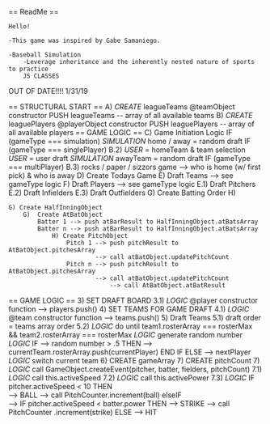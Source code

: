 == ReadMe == 

    Hello! 

    -This game was inspired by Gabe Samaniego.

    -Baseball Simulation 
        -Leverage inheritance and the inherently nested nature of sports to practice
        JS CLASSES


OUT OF DATE!!!! 1/31/19


== STRUCTURAL START ==
    A) *CREATE* leagueTeams @teamObject constructor PUSH leagueTeams                -- array of all available teams
    B) *CREATE* leaguePlayers @playerObject constructor PUSH leaguePlayers          -- array of all available players 
== GAME LOGIC ==
    C) Game Initiation Logic
        IF (gameType === simulation)
            *SIMULATION* home / away = random draft
        IF (gameType === singlePlayer)
            B.2)    *USER* = homeTeam & team selection
                    *USER* = user draft
                    *SIMULATION* awayTeam = random draft
        IF (gameType === multiPlayer)
            B.3)    rocks / paper / sizzors game --> who is home (w/ first pick) & who is away
    D) Create Todays Game
    E) Draft Teams --> see gameType logic
    F) Draft Players --> see gameType logic
        E.1) Draft Pitchers
        E.2) Draft Infielders
        E.3) Draft Outfielders
    G) Create Batting Order
    H) 
    
    
    G) Create HalfInningObject
        G)  Create AtBatObject
            Batter 1 --> push atBarResult to HalfInningObject.atBatsArray
            Batter n --> push atBarResult to HalfInningObject.atBatsArray
                H) Create PitchObject
                    Pitch 1 --> push pitchResult to AtBatObject.pitchesArray
                            --> call atBatObject.updatePitchCount
                    Pitch n --> push pitchResult to AtBatObject.pitchesArray
                            --> call atBatObject.updatePitchCount
                                --> call AtBatObject.atBatResult





== GAME LOGIC ==
    3) SET DRAFT BOARD
        3.1) *LOGIC* @player constructor function --> players.push()
    4) SET TEAMS FOR GAME DRAFT
        4.1) *LOGIC* @team constructor function --> teams.push()
    5) Draft Teams
        5.1) draft order = teams array order 
        5.2) *LOGIC* do until team1.rosterArray === rosterMax && team2.rosterArray === rosterMax
                *LOGIC* generate random number
                *LOGIC*
                    IF --> random number > .5 
                        THEN --> currentTeam.rosterArray.push(currentPlayer)
                            END IF
                        ELSE --> nextPlayer
                *LOGIC* switch current team
    6) CREATE gameArray
    7) CREATE pitchCount
    7) *LOGIC* call GameObject.createEvent(pitcher, batter, fielders, pitchCount)
        7.1) *LOGIC* call this.activeSpeed
        7.2) *LOGIC* call this.activePower
        7.3) *LOGIC*
                IF pitcher.activeSpeed < 10 
                    THEN    
                        --> BALL
                        --> call PitchCounter.increment(ball)
                    elseIF  
                        --> IF pitcher.activeSpeed < batter.power
                                THEN    --> STRIKE
                                        --> call PitchCounter .increment(strike)
                                ELSE    --> HIT
                




